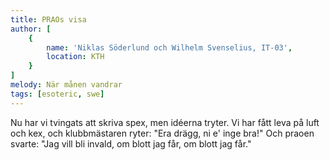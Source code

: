 ```yaml
---
title: PRAOs visa
author: [
	{
		name: 'Niklas Söderlund och Wilhelm Svenselius, IT-03',
		location: KTH
	}
]
melody: När månen vandrar
tags: [esoteric, swe]
---
```


Nu har vi tvingats att skriva spex,
men idéerna tryter.
Vi har fått leva på luft och kex,
och klubbmästaren ryter:
"Era drägg, ni e' inge bra!"
Och praoen svarte:
"Jag vill bli invald,
om blott jag får, om blott jag får."
